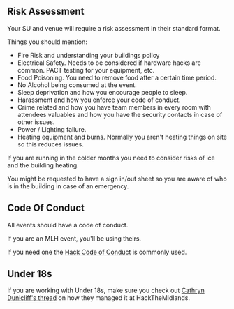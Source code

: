 ## Risk Assessment

Your SU and venue will require a risk assessment in their standard format.

Things you should mention:

* Fire Risk and understanding your buildings policy
* Electrical Safety. Needs to be considered if hardware hacks are common.
PACT testing for your equipment, etc.
* Food Poisoning. You need to remove food after a certain time period.
* No Alcohol being consumed at the event.
* Sleep deprivation and how you encourage people to sleep.
* Harassment and how you enforce your code of conduct.
* Crime related and how you have team members in every room with attendees
valuables and how you have the security contacts in case of other issues.
* Power / Lighting failure.
* Heating equipment and burns. Normally you aren't heating things on site
so this reduces issues.

If you are running in the colder months you need to consider risks of ice and
the building heating.

You might be requested to have a sign in/out sheet so you are aware of who is
in the building in case of an emergency.

## Code Of Conduct

All events should have a code of conduct.

If you are an MLH event, you'll be using theirs.

If you need one the [Hack Code of Conduct](https://hackcodeofconduct.org/) is
commonly used.

## Under 18s

If you are working with Under 18s, make sure you check out
[Cathryn Dunicliff's thread](https://twitter.com/Meowter_space/status/1188929261295538176)
on how they managed it at HackTheMidlands.
